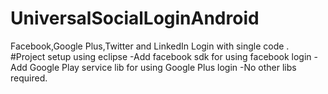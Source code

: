 # UniversalSocialLoginAndroid
Facebook,Google Plus,Twitter and LinkedIn Login with single code .
#Project setup using eclipse 
-Add facebook sdk for using facebook login
-Add Google Play service lib for using Google Plus login 
-No other libs required.
